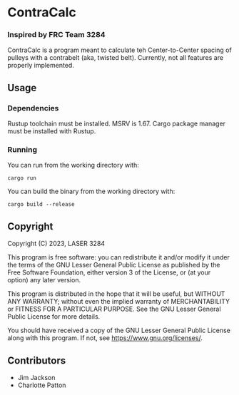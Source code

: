# ContraCalc
### Inspired by FRC Team 3284
ContraCalc is a program meant to calculate teh Center-to-Center spacing of
pulleys with a contrabelt (aka, twisted belt). Currently, not all features are
properly implemented.

## Usage
### Dependencies
Rustup toolchain must be installed. MSRV is 1.67. Cargo package manager must be
installed with Rustup.

### Running
You can run from the working directory with:
```
cargo run
```

You can build the binary from the working directory with:
```
cargo build --release
```

## Copyright
Copyright (C) 2023, LASER 3284

This program is free software: you can redistribute it and/or modify it under
the terms of the GNU Lesser General Public License as published by the Free
Software Foundation, either version 3 of the License, or (at your option) any
later version.

This program is distributed in the hope that it will be useful, but WITHOUT ANY
WARRANTY; without even the implied warranty of MERCHANTABILITY or FITNESS FOR A
PARTICULAR PURPOSE. See the GNU Lesser General Public License for more details.

You should have received a copy of the GNU Lesser General Public License along
with this program. If not, see <https://www.gnu.org/licenses/>. 

## Contributors
- Jim Jackson
- Charlotte Patton
